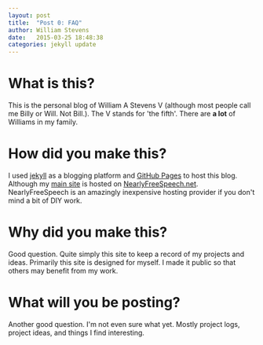 ```yaml
---
layout: post
title:  "Post 0: FAQ"
author: William Stevens
date:   2015-03-25 18:48:38
categories: jekyll update
---
```

# What is this?
This is the personal blog of William A Stevens V (although most people call me Billy or Will. Not Bill.). The V stands for 'the fifth'. There are **a lot** of Williams in my family.

# How did you make this?
I used [jekyll](http://jekyllrb.com/) as a blogging platform and [GitHub Pages](https://pages.github.com/) to host this blog. Although my [main site](http://www.wastevensv.com/) is hosted on [NearlyFreeSpeech.net](https://www.nearlyfreespeech.net/). NearlyFreeSpeech is an amazingly inexpensive hosting provider if you don't mind a bit of DIY work.

# Why did you make this?
Good question. Quite simply this site to keep a record of my projects and ideas. Primarily this site is designed for myself. I made it public so that others may benefit from my work.

# What will you be posting?
Another good question. I'm not even sure what yet. Mostly project logs, project ideas, and things I find interesting.
